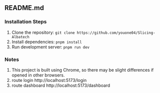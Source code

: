 ## README.md

### Installation Steps
1. Clone the repository: `git clone https://github.com/youone04/Slicing-Albatech`
2. Install dependencies: `pnpm install`
3. Run development server: `pnpm run dev`

### Notes
1. This project is built using Chrome, so there may be slight differences if opened in other browsers.
2. route login http://localhost:5173/login
3. route dashboard http://localhost:5173/dashboard